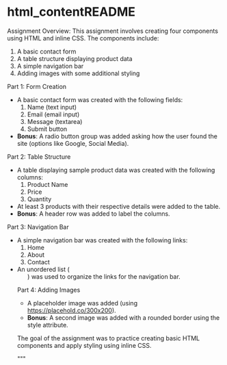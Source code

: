 # html_contentREADME

Assignment Overview:
This assignment involves creating four components using HTML and inline CSS. The components include:
1. A basic contact form
2. A table structure displaying product data
3. A simple navigation bar
4. Adding images with some additional styling

Part 1: Form Creation
- A basic contact form was created with the following fields:
  1. Name (text input)
  2. Email (email input)
  3. Message (textarea)
  4. Submit button
- **Bonus**: A radio button group was added asking how the user found the site (options like Google, Social Media).

Part 2: Table Structure
- A table displaying sample product data was created with the following columns:
  1. Product Name
  2. Price
  3. Quantity
- At least 3 products with their respective details were added to the table.
- **Bonus**: A header row was added to label the columns.

Part 3: Navigation Bar
- A simple navigation bar was created with the following links:
  1. Home
  2. About
  3. Contact
- An unordered list (<ul>) was used to organize the links for the navigation bar.

Part 4: Adding Images
- A placeholder image was added (using https://placehold.co/300x200).
- **Bonus**: A second image was added with a rounded border using the style attribute.

The goal of the assignment was to practice creating basic HTML components and apply styling using inline CSS.

"""